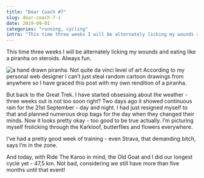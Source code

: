 ```yaml
---
title: "Dear Coach #7"
slug: dear-coach-7-1
date: 2019-09-01
categories: "running, cycling"
intro: "This time three weeks I will be alternately licking my wounds and eating like a piranha on steroids. Always fun."
---
```


This time three weeks I will be alternately licking my wounds and eating like a piranha on steroids. Always fun.

<img alt="a hand drawn piranha. Not quite da vinci level of art" src="https://res.cloudinary.com/dy6grlu8z/image/upload/v1567342032/lrsegi8txh6jnf9gry7m.png"/>
According to my personal web designer I can’t just steal random cartoon drawings from anywhere so I have graced this post with my own rendition of a piranha.

But back to the Great Trek. I have started obsessing about the weather - three weeks out is not too soon right? Two days ago it showed continuous rain for the 21st September - day and night. I had just resigned myself to that and planned numerous drop bags for the day when they changed their minds. Now it looks pretty okay - too good to be true actually. I’m picturing myself frolicking through the Karkloof, butterflies and flowers everywhere.

I’ve had a pretty good week of training - even Strava, that demanding bitch, says I’m in the zone.

And today, with Ride The Karoo in mind, the Old Goat and I did our longest cycle yet - 47,5 km. Not bad, considering we still have more than five months until that event!
